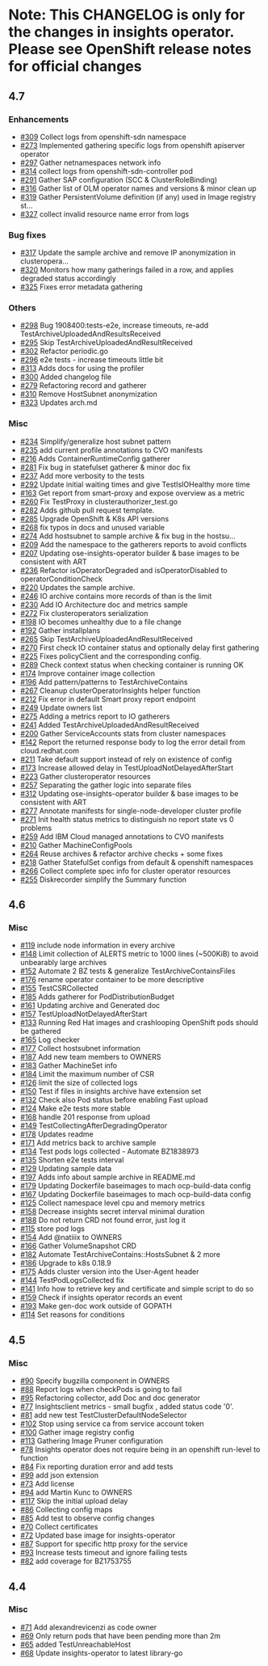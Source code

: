 # Note: This CHANGELOG is only for the changes in insights operator. Please see OpenShift release notes for official changes
<!--Latest hash: 45317ed3cdf69afe421d0105e5195de3e5c129e4-->
## 4.7

### Enhancements
- [#309](https://github.com/openshift/insights-operator/pull/309) Collect logs from openshift-sdn namespace
- [#273](https://github.com/openshift/insights-operator/pull/273) Implemented gathering specific logs from openshift apiserver operator
- [#297](https://github.com/openshift/insights-operator/pull/297) Gather netnamespaces network info
- [#314](https://github.com/openshift/insights-operator/pull/314) collect logs from openshift-sdn-controller pod
- [#291](https://github.com/openshift/insights-operator/pull/291) Gather SAP configuration (SCC & ClusterRoleBinding)
- [#316](https://github.com/openshift/insights-operator/pull/316) Gather list of OLM operator names and versions & minor clean up
- [#319](https://github.com/openshift/insights-operator/pull/319) Gather PersistentVolume definition (if any) used in Image registry st…
- [#327](https://github.com/openshift/insights-operator/pull/327) collect invalid resource name error from logs 

### Bug fixes
- [#317](https://github.com/openshift/insights-operator/pull/317) Update the sample archive and remove IP anonymization in clusteropera…
- [#320](https://github.com/openshift/insights-operator/pull/320) Monitors how many gatherings failed in a row, and applies degraded status accordingly
- [#325](https://github.com/openshift/insights-operator/pull/325) Fixes error metadata gathering

### Others
- [#298](https://github.com/openshift/insights-operator/pull/298) Bug 1908400:tests-e2e, increase timeouts, re-add TestArchiveUploadedAndResultsReceived
- [#295](https://github.com/openshift/insights-operator/pull/295) Skip TestArchiveUploadedAndResultReceived
- [#302](https://github.com/openshift/insights-operator/pull/302) Refactor periodic.go
- [#296](https://github.com/openshift/insights-operator/pull/296) e2e tests - increase timeouts little bit
- [#313](https://github.com/openshift/insights-operator/pull/313) Adds docs for using the profiler
- [#300](https://github.com/openshift/insights-operator/pull/300) Added changelog file
- [#279](https://github.com/openshift/insights-operator/pull/279) Refactoring record and gatherer
- [#310](https://github.com/openshift/insights-operator/pull/310) Remove HostSubnet anonymization
- [#323](https://github.com/openshift/insights-operator/pull/323) Updates arch.md

### Misc
- [#234](https://github.com/openshift/insights-operator/pull/234) Simplify/generalize host subnet pattern
- [#235](https://github.com/openshift/insights-operator/pull/235) add current profile annotations to CVO manifests
- [#216](https://github.com/openshift/insights-operator/pull/216) Adds ContainerRuntimeConfig gatherer
- [#281](https://github.com/openshift/insights-operator/pull/281) Fix bug in statefulset gatherer & minor doc fix
- [#237](https://github.com/openshift/insights-operator/pull/237) Add more verbosity to the tests
- [#292](https://github.com/openshift/insights-operator/pull/292) Update initial waiting times and give TestIsIOHealthy more time
- [#163](https://github.com/openshift/insights-operator/pull/163) Get report from smart-proxy and expose overview as a metric
- [#260](https://github.com/openshift/insights-operator/pull/260) Fix TestProxy in clusterauthorizer_test.go
- [#282](https://github.com/openshift/insights-operator/pull/282) Adds github pull request template.
- [#285](https://github.com/openshift/insights-operator/pull/285) Upgrade OpenShift & K8s API versions
- [#268](https://github.com/openshift/insights-operator/pull/268) fix typos in docs and unused variable
- [#274](https://github.com/openshift/insights-operator/pull/274) Add hostsubnet to sample archive & fix bug in the hostsu…
- [#209](https://github.com/openshift/insights-operator/pull/209) Add the namespace to the gatherers reports to avoid conflicts
- [#207](https://github.com/openshift/insights-operator/pull/207) Updating ose-insights-operator builder & base images to be consistent with ART
- [#236](https://github.com/openshift/insights-operator/pull/236) Refactor isOperatorDegraded and isOperatorDisabled to operatorConditionCheck
- [#220](https://github.com/openshift/insights-operator/pull/220) Updates the sample archive.
- [#246](https://github.com/openshift/insights-operator/pull/246) IO archive contains more records of than is the limit
- [#230](https://github.com/openshift/insights-operator/pull/230) Add IO Architecture doc and metrics sample
- [#272](https://github.com/openshift/insights-operator/pull/272) Fix clusteroperators serialization
- [#198](https://github.com/openshift/insights-operator/pull/198) IO becomes unhealthy due to a file change
- [#192](https://github.com/openshift/insights-operator/pull/192) Gather installplans
- [#265](https://github.com/openshift/insights-operator/pull/265) Skip TestArchiveUploadedAndResultReceived
- [#270](https://github.com/openshift/insights-operator/pull/270) First check IO container status and optionally delay first gathering
- [#225](https://github.com/openshift/insights-operator/pull/225) Fixes policyClient and the corresponding config.
- [#289](https://github.com/openshift/insights-operator/pull/289) Check context status when checking container is running OK
- [#174](https://github.com/openshift/insights-operator/pull/174) Improve container image collection
- [#196](https://github.com/openshift/insights-operator/pull/196) Add pattern/patterns to TestArchiveContains
- [#267](https://github.com/openshift/insights-operator/pull/267) Cleanup clusterOperatorInsights helper function
- [#212](https://github.com/openshift/insights-operator/pull/212) Fix error in default Smart proxy report endpoint
- [#249](https://github.com/openshift/insights-operator/pull/249) Update owners list
- [#275](https://github.com/openshift/insights-operator/pull/275) Adding a metrics report to IO gatherers
- [#241](https://github.com/openshift/insights-operator/pull/241) Added TestArchiveUploadedAndResultReceived
- [#200](https://github.com/openshift/insights-operator/pull/200) Gather ServiceAccounts stats from cluster namespaces
- [#142](https://github.com/openshift/insights-operator/pull/142) Report the returned response body to log the error detail from cloud.redhat.com
- [#211](https://github.com/openshift/insights-operator/pull/211) Take default support instead of rely on existence of config
- [#173](https://github.com/openshift/insights-operator/pull/173) Increase allowed delay in TestUploadNotDelayedAfterStart
- [#223](https://github.com/openshift/insights-operator/pull/223) Gather clusteroperator resources
- [#257](https://github.com/openshift/insights-operator/pull/257) Separating the gather logic into separate files
- [#312](https://github.com/openshift/insights-operator/pull/312) Updating ose-insights-operator builder & base images to be consistent with ART
- [#277](https://github.com/openshift/insights-operator/pull/277) Annotate manifests for single-node-developer cluster profile
- [#271](https://github.com/openshift/insights-operator/pull/271) Init health status metrics to distinguish no report state vs 0 problems
- [#259](https://github.com/openshift/insights-operator/pull/259) Add IBM Cloud managed annotations to CVO manifests
- [#210](https://github.com/openshift/insights-operator/pull/210) Gather MachineConfigPools
- [#264](https://github.com/openshift/insights-operator/pull/264) Reuse archives & refactor archive checks + some fixes
- [#218](https://github.com/openshift/insights-operator/pull/218) Gather StatefulSet configs from default & openshift namespaces
- [#266](https://github.com/openshift/insights-operator/pull/266) Collect complete spec info for cluster operator resources
- [#255](https://github.com/openshift/insights-operator/pull/255) Diskrecorder simplify the Summary function

## 4.6

### Misc
- [#119](https://github.com/openshift/insights-operator/pull/119) include node information in every archive
- [#148](https://github.com/openshift/insights-operator/pull/148) Limit collection of ALERTS metric to 1000 lines (~500KiB) to avoid unbearably large archives
- [#152](https://github.com/openshift/insights-operator/pull/152) Automate 2 BZ tests & generalize TestArchiveContainsFiles
- [#176](https://github.com/openshift/insights-operator/pull/176) rename operator container to be more descriptive
- [#155](https://github.com/openshift/insights-operator/pull/155) TestCSRCollected
- [#185](https://github.com/openshift/insights-operator/pull/185) Adds gatherer for PodDistributionBudget
- [#161](https://github.com/openshift/insights-operator/pull/161) Updating archive and Generated doc
- [#157](https://github.com/openshift/insights-operator/pull/157) TestUploadNotDelayedAfterStart
- [#133](https://github.com/openshift/insights-operator/pull/133) Running Red Hat images and crashlooping OpenShift pods should be gathered
- [#165](https://github.com/openshift/insights-operator/pull/165) Log checker
- [#177](https://github.com/openshift/insights-operator/pull/177) Collect hostsubnet information
- [#187](https://github.com/openshift/insights-operator/pull/187) Add new team members to OWNERS
- [#183](https://github.com/openshift/insights-operator/pull/183) Gather MachineSet info
- [#184](https://github.com/openshift/insights-operator/pull/184) Limit the maximum number of CSR
- [#126](https://github.com/openshift/insights-operator/pull/126) limit the size of collected logs
- [#150](https://github.com/openshift/insights-operator/pull/150) Test if files in insights archive have extension set
- [#132](https://github.com/openshift/insights-operator/pull/132) Check also Pod status before enabling Fast upload
- [#124](https://github.com/openshift/insights-operator/pull/124) Make e2e tests more stable
- [#168](https://github.com/openshift/insights-operator/pull/168) handle 201 response from upload
- [#149](https://github.com/openshift/insights-operator/pull/149) TestCollectingAfterDegradingOperator
- [#178](https://github.com/openshift/insights-operator/pull/178) Updates readme
- [#171](https://github.com/openshift/insights-operator/pull/171) Add metrics back to archive sample
- [#134](https://github.com/openshift/insights-operator/pull/134) Test pods logs collected - Automate BZ1838973
- [#135](https://github.com/openshift/insights-operator/pull/135) Shorten e2e tests interval
- [#129](https://github.com/openshift/insights-operator/pull/129) Updating sample data
- [#197](https://github.com/openshift/insights-operator/pull/197) Adds info about sample archive in README.md
- [#179](https://github.com/openshift/insights-operator/pull/179) Updating Dockerfile baseimages to mach ocp-build-data config
- [#167](https://github.com/openshift/insights-operator/pull/167) Updating Dockerfile baseimages to mach ocp-build-data config
- [#125](https://github.com/openshift/insights-operator/pull/125) Collect namespace level cpu and memory metrics
- [#158](https://github.com/openshift/insights-operator/pull/158) Decrease insights secret interval minimal duration
- [#188](https://github.com/openshift/insights-operator/pull/188) Do not return CRD not found error, just log it
- [#115](https://github.com/openshift/insights-operator/pull/115) store pod logs
- [#154](https://github.com/openshift/insights-operator/pull/154) Add @natiiix to OWNERS
- [#166](https://github.com/openshift/insights-operator/pull/166) Gather VolumeSnapshot CRD
- [#182](https://github.com/openshift/insights-operator/pull/182) Automate TestArchiveContains::HostsSubnet & 2 more
- [#186](https://github.com/openshift/insights-operator/pull/186) Upgrade to k8s 0.18.9
- [#175](https://github.com/openshift/insights-operator/pull/175) Adds cluster version into the User-Agent header
- [#144](https://github.com/openshift/insights-operator/pull/144) TestPodLogsCollected fix
- [#141](https://github.com/openshift/insights-operator/pull/141) Info how to retrieve key and certificate and simple script to do so
- [#159](https://github.com/openshift/insights-operator/pull/159) Check if insights operator records an event
- [#193](https://github.com/openshift/insights-operator/pull/193) Make gen-doc work outside of GOPATH
- [#114](https://github.com/openshift/insights-operator/pull/114) Set reasons for conditions

## 4.5

### Misc
- [#90](https://github.com/openshift/insights-operator/pull/90) Specify bugzilla component in OWNERS
- [#88](https://github.com/openshift/insights-operator/pull/88) Report logs when checkPods is going to fail
- [#95](https://github.com/openshift/insights-operator/pull/95) Refactoring collector, add Doc and doc generator
- [#77](https://github.com/openshift/insights-operator/pull/77) Insightsclient metrics - small bugfix , added status code '0'.
- [#81](https://github.com/openshift/insights-operator/pull/81) add new test TestClusterDefaultNodeSelector
- [#102](https://github.com/openshift/insights-operator/pull/102) Stop using service ca from service account token
- [#100](https://github.com/openshift/insights-operator/pull/100) Gather image registry config
- [#113](https://github.com/openshift/insights-operator/pull/113) Gathering Image Pruner configuration
- [#78](https://github.com/openshift/insights-operator/pull/78) Insights operator does not require being in an openshift run-level to function
- [#84](https://github.com/openshift/insights-operator/pull/84) Fix reporting duration error and add tests
- [#99](https://github.com/openshift/insights-operator/pull/99) add json extension 
- [#73](https://github.com/openshift/insights-operator/pull/73) Add license
- [#94](https://github.com/openshift/insights-operator/pull/94) add Martin Kunc to OWNERS
- [#117](https://github.com/openshift/insights-operator/pull/117) Skip the initial upload delay
- [#86](https://github.com/openshift/insights-operator/pull/86) Collecting config maps
- [#85](https://github.com/openshift/insights-operator/pull/85) Add test to observe config changes
- [#70](https://github.com/openshift/insights-operator/pull/70) Collect certificates
- [#72](https://github.com/openshift/insights-operator/pull/72) Updated base image for insights-operator
- [#87](https://github.com/openshift/insights-operator/pull/87) Support for specific http proxy for the service
- [#93](https://github.com/openshift/insights-operator/pull/93) Increase tests timeout and ignore failing tests
- [#82](https://github.com/openshift/insights-operator/pull/82) add coverage for BZ1753755

## 4.4

### Misc
- [#71](https://github.com/openshift/insights-operator/pull/71) Add alexandrevicenzi as code owner
- [#69](https://github.com/openshift/insights-operator/pull/69) Only return pods that have been pending more than 2m
- [#65](https://github.com/openshift/insights-operator/pull/65) added TestUnreachableHost
- [#68](https://github.com/openshift/insights-operator/pull/68) Update insights-operator to latest library-go

